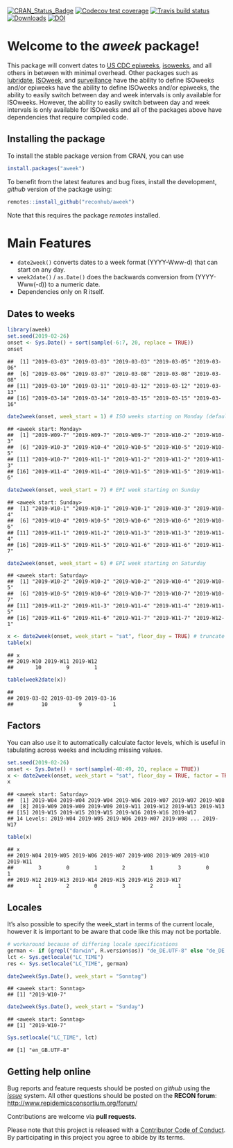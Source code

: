 
<!-- badges: start -->

[![CRAN\_Status\_Badge](http://www.r-pkg.org/badges/version-ago/aweek)](https://cran.r-project.org/package=aweek)
[![Codecov test
coverage](https://codecov.io/gh/reconhub/aweek/branch/master/graph/badge.svg)](https://codecov.io/gh/reconhub/aweek?branch=master)
[![Travis build
status](https://travis-ci.org/reconhub/aweek.svg?branch=master)](https://travis-ci.org/reconhub/aweek)
[![Downloads](https://cranlogs.r-pkg.org/badges/grand-total/aweek?color=ff69b4)](https://cran.r-project.org/package=aweek)
[![DOI](https://zenodo.org/badge/172648833.svg)](https://zenodo.org/badge/latestdoi/172648833)

<!-- badges: end -->

# Welcome to the *aweek* package\!

This package will convert dates to [US CDC
epiweeks](https://wwwn.cdc.gov/nndss/document/MMWR_Week_overview.pdf),
[isoweeks](http://en.wikipedia.org/wiki/ISO_week_date), and all others
in between with minimal overhead. Other packages such as
[lubridate](https://github.com/tidyverse/lubridate),
[ISOweek](https://cran.r-project.org/package=ISOweek), and
[surveillance](http://surveillance.r-forge.r-project.org/) have the
ability to define ISOweeks and/or epiweeks have the ability to define
ISOweeks and/or epiweeks, the ability to easily switch between day and
week intervals is only available for ISOweeks. However, the ability to
easily switch between day and week intervals is only available for
ISOweeks and all of the packages above have dependencies that require
compiled code.

## Installing the package

To install the stable package version from CRAN, you can use

``` r
install.packages("aweek")
```

To benefit from the latest features and bug fixes, install the
development, *github* version of the package using:

``` r
remotes::install_github("reconhub/aweek")
```

Note that this requires the package *remotes* installed.

# Main Features

  - `date2week()` converts dates to a week format (YYYY-Www-d) that can
    start on any day.
  - `week2date()` / `as.Date()` does the backwards conversion from
    (YYYY-Www(-d)) to a numeric date.
  - Dependencies only on R itself.

<!-- -->

## Dates to weeks

``` r
library(aweek)
set.seed(2019-02-26)
onset <- Sys.Date() + sort(sample(-6:7, 20, replace = TRUE))
onset
```

    ##  [1] "2019-03-03" "2019-03-03" "2019-03-03" "2019-03-05" "2019-03-06"
    ##  [6] "2019-03-06" "2019-03-07" "2019-03-08" "2019-03-08" "2019-03-08"
    ## [11] "2019-03-10" "2019-03-11" "2019-03-12" "2019-03-12" "2019-03-13"
    ## [16] "2019-03-14" "2019-03-14" "2019-03-15" "2019-03-15" "2019-03-16"

``` r
date2week(onset, week_start = 1) # ISO weeks starting on Monday (default)
```

    ## <aweek start: Monday>
    ##  [1] "2019-W09-7" "2019-W09-7" "2019-W09-7" "2019-W10-2" "2019-W10-3"
    ##  [6] "2019-W10-3" "2019-W10-4" "2019-W10-5" "2019-W10-5" "2019-W10-5"
    ## [11] "2019-W10-7" "2019-W11-1" "2019-W11-2" "2019-W11-2" "2019-W11-3"
    ## [16] "2019-W11-4" "2019-W11-4" "2019-W11-5" "2019-W11-5" "2019-W11-6"

``` r
date2week(onset, week_start = 7) # EPI week starting on Sunday
```

    ## <aweek start: Sunday>
    ##  [1] "2019-W10-1" "2019-W10-1" "2019-W10-1" "2019-W10-3" "2019-W10-4"
    ##  [6] "2019-W10-4" "2019-W10-5" "2019-W10-6" "2019-W10-6" "2019-W10-6"
    ## [11] "2019-W11-1" "2019-W11-2" "2019-W11-3" "2019-W11-3" "2019-W11-4"
    ## [16] "2019-W11-5" "2019-W11-5" "2019-W11-6" "2019-W11-6" "2019-W11-7"

``` r
date2week(onset, week_start = 6) # EPI week starting on Saturday
```

    ## <aweek start: Saturday>
    ##  [1] "2019-W10-2" "2019-W10-2" "2019-W10-2" "2019-W10-4" "2019-W10-5"
    ##  [6] "2019-W10-5" "2019-W10-6" "2019-W10-7" "2019-W10-7" "2019-W10-7"
    ## [11] "2019-W11-2" "2019-W11-3" "2019-W11-4" "2019-W11-4" "2019-W11-5"
    ## [16] "2019-W11-6" "2019-W11-6" "2019-W11-7" "2019-W11-7" "2019-W12-1"

``` r
x <- date2week(onset, week_start = "sat", floor_day = TRUE) # truncate to just the weeks
table(x)
```

    ## x
    ## 2019-W10 2019-W11 2019-W12 
    ##       10        9        1

``` r
table(week2date(x))
```

    ## 
    ## 2019-03-02 2019-03-09 2019-03-16 
    ##         10          9          1

## Factors

You can also use it to automatically calculate factor levels, which is
useful in tabulating across weeks and including missing values.

``` r
set.seed(2019-02-26)
onset <- Sys.Date() + sort(sample(-48:49, 20, replace = TRUE))
x <- date2week(onset, week_start = "sat", floor_day = TRUE, factor = TRUE)
x
```

    ## <aweek start: Saturday>
    ##  [1] 2019-W04 2019-W04 2019-W04 2019-W06 2019-W07 2019-W07 2019-W08
    ##  [8] 2019-W09 2019-W09 2019-W09 2019-W11 2019-W12 2019-W13 2019-W13
    ## [15] 2019-W15 2019-W15 2019-W15 2019-W16 2019-W16 2019-W17
    ## 14 Levels: 2019-W04 2019-W05 2019-W06 2019-W07 2019-W08 ... 2019-W17

``` r
table(x)
```

    ## x
    ## 2019-W04 2019-W05 2019-W06 2019-W07 2019-W08 2019-W09 2019-W10 2019-W11 
    ##        3        0        1        2        1        3        0        1 
    ## 2019-W12 2019-W13 2019-W14 2019-W15 2019-W16 2019-W17 
    ##        1        2        0        3        2        1

## Locales

It’s also possible to specify the week\_start in terms of the current
locale, however it is important to be aware that code like this may not
be portable.

``` r
# workaround because of differing locale specifications
german <- if (grepl("darwin", R.version$os)) "de_DE.UTF-8" else "de_DE.utf8"
lct <- Sys.getlocale("LC_TIME")
res <- Sys.setlocale("LC_TIME", german)

date2week(Sys.Date(), week_start = "Sonntag")
```

    ## <aweek start: Sonntag>
    ## [1] "2019-W10-7"

``` r
date2week(Sys.Date(), week_start = "Sunday")
```

    ## <aweek start: Sonntag>
    ## [1] "2019-W10-7"

``` r
Sys.setlocale("LC_TIME", lct)
```

    ## [1] "en_GB.UTF-8"

## Getting help online

Bug reports and feature requests should be posted on *github* using the
[*issue*](http://github.com/reconhub/aweek/issues) system. All other
questions should be posted on the **RECON forum**: <br>
<http://www.repidemicsconsortium.org/forum/>

Contributions are welcome via **pull requests**.

Please note that this project is released with a [Contributor Code of
Conduct](CONDUCT.md). By participating in this project you agree to
abide by its terms.
